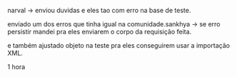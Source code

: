 narval -> enviou duvidas e eles tao com erro na base de teste.

enviado um dos erros que tinha igual na comunidade.sankhya -> se erro persistir mandei pra eles enviarem o corpo da requisição feita.

e também ajustado objeto na teste pra eles conseguirem usar a importação XML.

1 hora